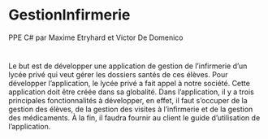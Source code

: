 # GestionInfirmerie
PPE C# par Maxime Etryhard et Victor De Domenico
#
Le but est de développer une application de gestion de l’infirmerie d’un lycée privé qui veut gérer les dossiers santés de ces élèves. Pour développer l’application, le lycée privé a fait appel à notre société. Cette application doit être créée dans sa globalité. Dans l’application, il y a trois principales fonctionnalités à développer, en effet, il faut s’occuper de la gestion des élèves, de la gestion des visites à l’infirmerie et de la gestion des médicaments. À la fin, il faudra fournir au client le guide d’utilisation de l’application.
